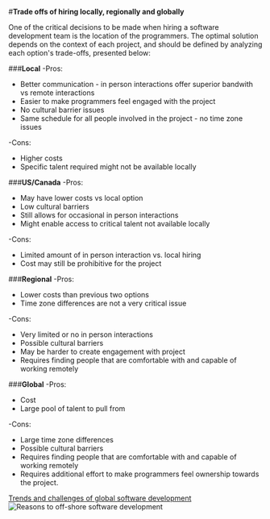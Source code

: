 #**Trade offs of hiring locally, regionally and globally**

One of the critical decisions to be made when hiring a software development team is the location of the programmers. 
The optimal solution depends on the context of each project, and should be defined by analyzing each option's
trade-offs, presented below:

###**Local**
-Pros:
  - Better communication - in person interactions offer superior bandwith vs remote interactions
  - Easier to make programmers feel engaged with the project
  - No cultural barrier issues
  - Same schedule for all people involved in the project - no time zone issues

-Cons:
  - Higher costs
  - Specific talent required might not be available locally

###**US/Canada**
-Pros:
  - May have lower costs vs local option
  - Low cultural barriers
  - Still allows for occasional in person interactions
  - Might enable access to critical talent not available locally

-Cons:
  - Limited amount of in person interaction vs. local hiring
  - Cost may still be prohibitive for the project

###**Regional**
-Pros:
  - Lower costs than previous two options
  - Time zone differences are not a very critical issue

-Cons:
  - Very limited or no in person interactions
  - Possible cultural barriers
  - May be harder to create engagement with project
  - Requires finding people that are comfortable with and capable of working remotely 

###**Global**
-Pros:
  - Cost
  - Large pool of talent to pull from

-Cons:
  - Large time zone differences
  - Possible cultural barriers
  - Requires finding people that are comfortable with and capable of working remotely
  - Requires additional effort to make programmers feel ownership towards the project.

[Trends and challenges of global software development](http://www.ibm.com/developerworks/rational/library/edge/08/jan08/fryer_gothe/)
![Reasons to off-shore software development](http://www.bsg.co.za/wp-content/uploads/2014/08/why-off-shore-.jpg)
